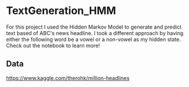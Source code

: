 # TextGeneration_HMM
For this project I used the Hidden Markov Model to generate and predict text based of ABC's news headline. I took a different approach by having either the following word be a vowel or a non-vowel as my hidden state. Check out the notebook to learn more!

## Data
https://www.kaggle.com/therohk/million-headlines
